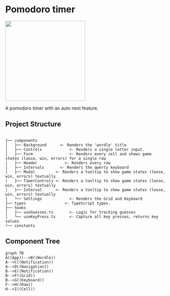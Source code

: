 # Pomodoro timer

[<img src="public/wordle.png" width="250"/>](public/wordle.png)

A pomodoro timer with an auto next feature.


## Project Structure

```

├── components
│   ├── Background 		<- Renders the 'wordle' title
│   ├── Controls			<- Renders a single letter input.
│   ├── Form 			    <- Renders every cell and shows game states (loose, win, errors) for a single row
│   ├── Header			  <- Renders every row
│   ├── Intervals 		<- Renders the qwerty keyboard
│   ├── Modal         <- Renders a tooltip to show game states (loose, win, errors) textually
│   ├── TimerControls <- Renders a tooltip to show game states (loose, win, errors) textually
│   ├── Interval      <- Renders a tooltip to show game states (loose, win, errors) textually
│   └── Settings 			<- Renders the Grid and Keyboard
├── types 			      <- TypeScript types.
├── hooks
│   ├── useGuesses.ts 		<- Logic for tracking guesses
│   └── useKeyPress.ts 		<- Capture all key presses, returns key values
└── constants
```

## Component Tree

```mermaid
graph TB
A((App))-->B((Wordle))
A-->C((Notification))
A-->D((Navigation))
B-->E((Notification))
B-->F((Grid))
B-->G((Keyboard))
F-->H((Row))
H-->I((Cell))
```
